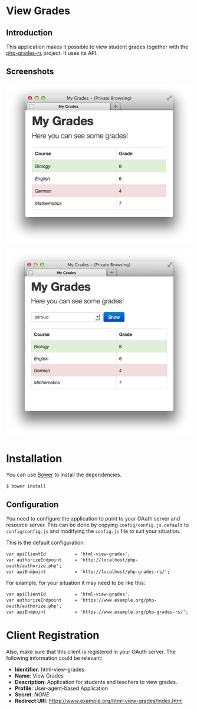# View Grades

## Introduction
This application makes it possible to view student grades together with the 
[php-grades-rs](https://github.com/fkooman/php-grades-rs) project. 
It uses its API.

## Screenshots
![html-view-grades-student](https://github.com/fkooman/html-view-grades/raw/master/docs/html-view-grades-student-screenshot.png)

![html-view-grades-teacher](https://github.com/fkooman/html-view-grades/raw/master/docs/html-view-grades-teacher-screenshot.png)

# Installation
You can use [Bower](http://bower.io) to install the dependencies.

    $ bower install

## Configuration
You need to configure the application to point to your OAuth server and 
resource server. This can be done by copying `config/config.js.default` to 
`config/config.js` and modifying the `config.js` file to suit your situation.

This is the default configuration:

    var apiClientId           = 'html-view-grades';
    var authorizeEndpoint     = 'http://localhost/php-oauth/authorize.php';
    var apiEndpoint           = 'http://localhost/php-grades-rs/';

For example, for your situation it may need to be like this:

    var apiClientId           = 'html-view-grades';
    var authorizeEndpoint     = 'https://www.example.org/php-oauth/authorize.php';
    var apiEndpoint           = 'https://www.example.org/php-grades-rs/';

# Client Registration
Also, make sure that this client is registered in your OAuth server. The 
following information could be relevant:

* **Identifier**: html-view-grades
* **Name**: View Grades
* **Description**: Application for students and teachers to view grades.
* **Profile**: User-agent-based Application
* **Secret**: _NONE_
* **Redirect URI**: https://www.example.org/html-view-grades/index.html
